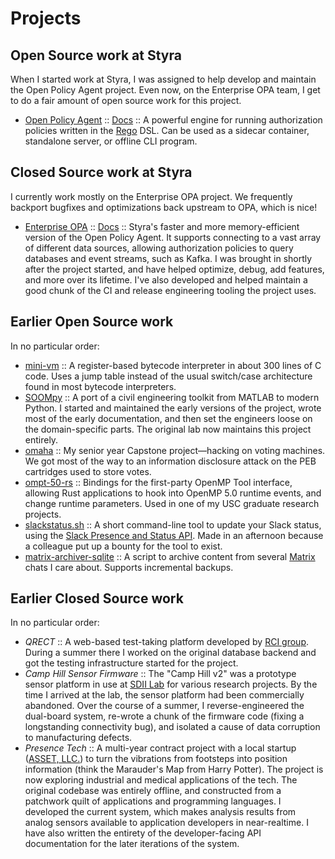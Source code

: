 # Projects

## Open Source work at Styra

When I started work at Styra, I was assigned to help develop and maintain the Open Policy Agent project.
Even now, on the Enterprise OPA team, I get to do a fair amount of open source work for this project.

* [Open Policy Agent][gh-opa] :: [Docs][opa-docs] :: A powerful engine for running authorization policies written in the [Rego][opa-docs-rego] DSL. Can be used as a sidecar container, standalone server, or offline CLI program.


## Closed Source work at Styra

I currently work mostly on the Enterprise OPA project.
We frequently backport bugfixes and optimizations back upstream to OPA, which is nice!

* [Enterprise OPA][gh-eopa] :: [Docs][eopa-styra-docs] :: Styra's faster and more memory-efficient version of the Open Policy Agent. It supports connecting to a vast array of different data sources, allowing authorization policies to query databases and event streams, such as Kafka. I was brought in shortly after the project started, and have helped optimize, debug, add features, and more over its lifetime. I've also developed and helped maintain a good chunk of the CI and release engineering tooling the project uses.


## Earlier Open Source work

In no particular order:

* [mini-vm](https://github.com/philipaconrad/mini-vm) :: A register-based bytecode interpreter in about 300 lines of C code. Uses a jump table instead of the usual switch/case architecture found in most bytecode interpreters.
* [SOOMpy](https://bitbucket.org/sdii/soompy) :: A port of a civil engineering toolkit from MATLAB to modern Python. I started and maintained the early versions of the project, wrote most of the early documentation, and then set the engineers loose on the domain-specific parts. The original lab now maintains this project entirely.
* [omaha](https://github.com/philipaconrad/omaha) :: My senior year Capstone project—hacking on voting machines. We got most of the way to an information disclosure attack on the PEB cartridges used to store votes.
* [ompt-50-rs](https://github.com/philipaconrad/ompt-50-rs) :: Bindings for the first-party OpenMP Tool interface, allowing Rust applications to hook into OpenMP 5.0 runtime events, and change runtime parameters. Used in one of my USC graduate research projects.
* [slackstatus.sh](https://github.com/philipaconrad/slackstatus.sh) :: A short command-line tool to update your Slack status, using the [Slack Presence and Status API](https://api.slack.com/docs/presence-and-status). Made in an afternoon because a colleague put up a bounty for the tool to exist.
* [matrix-archiver-sqlite](https://github.com/philipaconrad/matrix-archiver-sqlite) :: A script to archive content from several [Matrix](https://matrix.org/) chats I care about. Supports incremental backups.


## Earlier Closed Source work

In no particular order:

* _QRECT_ :: A web-based test-taking platform developed by [RCI group](http://www.sc.edu/about/offices_and_divisions/division_of_information_technology/rci/). During a summer there I worked on the original database backend and got the testing infrastructure started for the project.
* _Camp Hill Sensor Firmware_ :: The "Camp Hill v2" was a prototype sensor platform in use at [SDII Lab](http://sdii.ce.sc.edu/) for various research projects. By the time I arrived at the lab, the sensor platform had been commercially abandoned. Over the course of a summer, I reverse-engineered the dual-board system, re-wrote a chunk of the firmware code (fixing a longstanding connectivity bug), and isolated a cause of data corruption to manufacturing defects.
* _Presence Tech_ :: A multi-year contract project with a local startup ([ASSET, LLC.](http://asset-us.com/)) to turn the vibrations from footsteps into position information (think the Marauder's Map from Harry Potter). The project is now exploring industrial and medical applications of the tech. The original codebase was entirely offline, and constructed from a patchwork quilt of applications and programming languages. I developed the current system, which makes analysis results from analog sensors available to application developers in near-realtime. I have also written the entirety of the developer-facing API documentation for the later iterations of the system.

[eopa-styra-docs]: https://docs.styra.com/enterprise-opa/
[gh-eopa]: https://github.com/StyraInc/enterprise-opa
[gh-opa]: https://github.com/open-policy-agent/opa
[opa-docs]: https://www.openpolicyagent.org/
[opa-docs-rego]: https://www.openpolicyagent.org/docs/latest/policy-language/
